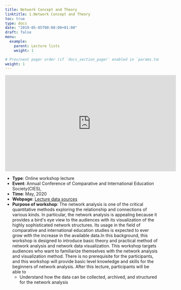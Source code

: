 ```yaml
---
title: Network Concept and Theory
linktitle: 1.Network Concept and Theory
toc: true
type: docs
date: "2019-05-05T00:00:00+01:00"
draft: false
menu:
  example:
    parent: Lecture lists
    weight: 1

# Prev/next pager order (if `docs_section_pager` enabled in `params.toml`)
weight: 1
---
```



<iframe width="560" height="315" src="https://www.youtube.com/embed/o5-o1EPSWZg" frameborder="0" allow="accelerometer; autoplay; clipboard-write; encrypted-media; gyroscope; picture-in-picture" allowfullscreen></iframe>

  - **Type**: Online workshop lecture
  - **Event**: Annual Conference of Comparative and International Education Society(CIES), 
  - **Time**: May, 2020
  - **Webpage**: [Lecture data sources](https://github.com/Arizonagong/vCIES2020_Network-Analysis)
  - **Purpose of workshop**: The network analysis is one of the critical quantitative methods exploring the relationship and connections of various kinds. In particular, the network analysis is appealing because it provides a bird's eye view to the audiences with its visualization of the highly sophisticated network structures. Its usage in the field of comparative and international education studies is expected to ever grow with the increase in the available data.In this background, this workshop is designed to introduce basic theory and practical method of network analysis and network data visualization. This workshop targets audiences who want to familiarize themselves with the network analysis and visualization method. There is no prerequisite for the participants, and this workshop will provide basic level knowledge and skills for the beginners of network analysis. After this lecture, participants will be able to
      - Understand how the data can be collected, archived, and structured for the network analysis
  
  
